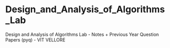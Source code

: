 # Design_and_Analysis_of_Algorithms_Lab
Design and Analysis of Algorithms Lab - Notes + Previous Year Question Papers (pyq) - VIT VELLORE 
